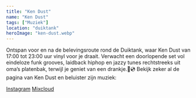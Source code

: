 ```yaml
---
title: "Ken Dust"
name: "Ken Dust"
tags: ["Muziek"]
location: "duiktank"
heroImage: "ken-dust.webp"
---
```


Ontspan voor en na de belevingsroute rond de Duiktank, waar Ken Dust van 17:00 tot 23:00 uur vinyl voor je draait. Verwacht een doorlopende set vol eindeloze funk grooves, laidback hiphop en jazzy tunes rechtstreeks uit oma’s platenbak, terwijl je geniet van een drankje.🍷💿
Bekijk zeker al de pagina van Ken Dust en beluister zijn muziek:

[Instagram](https://www.instagram.com/kendustwi?igsh=MWQxbGo4bHo4bmpxeA==)
[Mixcloud](https://www.mixcloud.com/kendustwi/)
